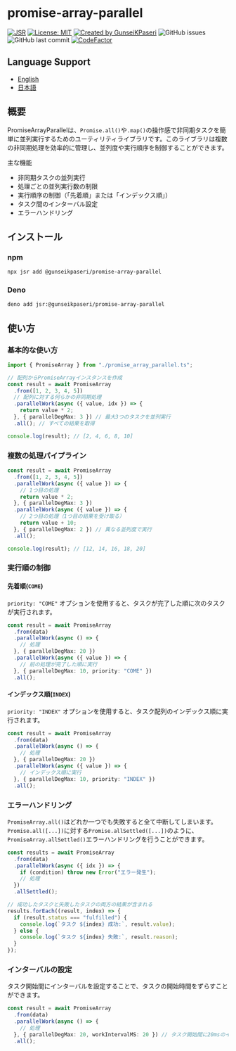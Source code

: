 # promise-array-parallel

[![JSR](https://jsr.io/badges/@gunseikpaseri/promise-array-parallel)](https://jsr.io/@gunseikpaseri/promise-array-parallel)
[![License: MIT](https://img.shields.io/badge/License-MIT-yellow.svg)](https://opensource.org/licenses/MIT)
[![Created by GunseiKPaseri](https://img.shields.io/badge/created%20by-@GunseiKPaseri-00ACEE.svg)](https://twitter.com/GunseiKPaseri)
![GitHub issues](https://img.shields.io/github/issues/GunseiKPaseri/promise_array_parallel)
![GitHub last commit](https://img.shields.io/github/last-commit/GunseiKPaseri/promise_array_parallel)
[![CodeFactor](https://www.codefactor.io/repository/github/gunseikpaseri/promise_array_parallel/badge)](https://www.codefactor.io/repository/github/gunseikpaseri/promise_array_parallel)

## Language Support
- [English](/README.md)
- [日本語](/README-ja.md)

## 概要

PromiseArrayParallelは、`Promise.all()`や`.map()`の操作感で非同期タスクを簡単に並列実行するためのユーティリティライブラリです。このライブラリは複数の非同期処理を効率的に管理し、並列度や実行順序を制御することができます。

主な機能
- 非同期タスクの並列実行
- 処理ごとの並列実行数の制限
- 実行順序の制御（「先着順」または「インデックス順」）
- タスク間のインターバル設定
- エラーハンドリング

## インストール

### npm

```bash
npx jsr add @gunseikpaseri/promise-array-parallel
```

### Deno

```bash
deno add jsr:@gunseikpaseri/promise-array-parallel
```

## 使い方

### 基本的な使い方

```typescript
import { PromiseArray } from "./promise_array_parallel.ts";

// 配列からPromiseArrayインスタンスを作成
const result = await PromiseArray
  .from([1, 2, 3, 4, 5])
  // 配列に対する何らかの非同期処理
  .parallelWork(async ({ value, idx }) => {
    return value * 2;
  }, { parallelDegMax: 3 }) // 最大3つのタスクを並列実行
  .all(); // すべての結果を取得

console.log(result); // [2, 4, 6, 8, 10]
```

### 複数の処理パイプライン

```typescript
const result = await PromiseArray
  .from([1, 2, 3, 4, 5])
  .parallelWork(async ({ value }) => {
    // 1つ目の処理
    return value * 2;
  }, { parallelDegMax: 3 })
  .parallelWork(async ({ value }) => {
    // 2つ目の処理（1つ目の結果を受け取る）
    return value + 10;
  }, { parallelDegMax: 2 }) // 異なる並列度で実行
  .all();

console.log(result); // [12, 14, 16, 18, 20]
```

### 実行順の制御

#### 先着順(`COME`)
`priority: "COME"` オプションを使用すると、タスクが完了した順に次のタスクが実行されます。

```typescript
const result = await PromiseArray
  .from(data)
  .parallelWork(async () => {
    // 処理
  }, { parallelDegMax: 20 })
  .parallelWork(async ({ value }) => {
    // 前の処理が完了した順に実行
  }, { parallelDegMax: 10, priority: "COME" })
  .all();
```

#### インデックス順(`INDEX`)
`priority: "INDEX"` オプションを使用すると、タスク配列のインデックス順に実行されます。

```typescript
const result = await PromiseArray
  .from(data)
  .parallelWork(async () => {
    // 処理
  }, { parallelDegMax: 20 })
  .parallelWork(async ({ value }) => {
    // インデックス順に実行
  }, { parallelDegMax: 10, priority: "INDEX" })
  .all();
```

### エラーハンドリング

`PromiseArray.all()`はどれか一つでも失敗すると全て中断してしまいます。`Promise.all([...])`に対する`Promise.allSettled([...])`のように、`PromiseArray.allSettled()`エラーハンドリングを行うことができます。

```typescript
const results = await PromiseArray
  .from(data)
  .parallelWork(async ({ idx }) => {
    if (condition) throw new Error("エラー発生");
    // 処理
  })
  .allSettled();

// 成功したタスクと失敗したタスクの両方の結果が含まれる
results.forEach((result, index) => {
  if (result.status === "fulfilled") {
    console.log(`タスク ${index} 成功:`, result.value);
  } else {
    console.log(`タスク ${index} 失敗:`, result.reason);
  }
});
```

### インターバルの設定

タスク開始間にインターバルを設定することで、タスクの開始時間をずらすことができます。

```typescript
const result = await PromiseArray
  .from(data)
  .parallelWork(async () => {
    // 処理
  }, { parallelDegMax: 20, workIntervalMS: 20 }) // タスク開始間に20msのインターバル
  .all();
```


